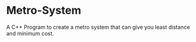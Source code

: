 # Metro-System
A C++ Program to create a metro system that can give you least distance and minimum cost.

